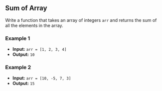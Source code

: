 ## Sum of Array

Write a function that takes an array of integers `arr` and returns the sum of all the elements in the array.

### Example 1
- **Input:** `arr = [1, 2, 3, 4]`
- **Output:** `10`

### Example 2
- **Input:** `arr = [10, -5, 7, 3]`
- **Output:** `15`



